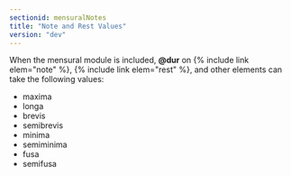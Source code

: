 ```yaml
---
sectionid: mensuralNotes
title: "Note and Rest Values"
version: "dev"
---
```


When the mensural module is included, **@dur** on {% include link elem="note" %}, {% include link elem="rest" %}, and other elements can take the following values:

- maxima
- longa
- brevis
- semibrevis
- minima
- semiminima
- fusa
- semifusa